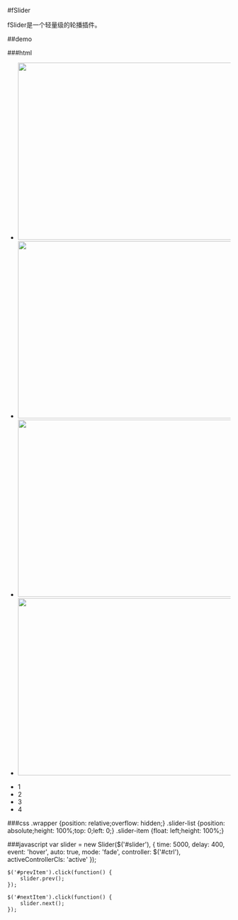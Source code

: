 #fSlider

fSlider是一个轻量级的轮播插件。

##demo

###html
	<div id="slider" class="wrapper">
		<ul id="bannerList" class="slider-list clearfix">
			<li class="slider-item">
				<img src="a.jpg" width="1000" height="400">
			</li>
			<li class="slider-item">
				<img src="b.jpg" width="1000" height="400">
			</li>
			<li class="slider-item">
				<img src="c.jpg" width="1000" height="400">
			</li>
			<li class="slider-item">
				<img src="d.jpg" width="1000" height="400">
			</li>
		</ul>
		<ul id="ctrl" class="btn-list">
			<li class="btn-item">1</li>
			<li class="btn-item">2</li>
			<li class="btn-item">3</li>
			<li class="btn-item">4</li>
		</ul>
	</div>
	<a id="prevItem" class="arrow" href="javascript:;"></a>
	<a id="nextItem" class="arrow" href="javascript:;"></a>

###css
	.wrapper {position: relative;overflow: hidden;}
	.slider-list {position: absolute;height: 100%;top: 0;left: 0;}
	.slider-item {float: left;height: 100%;}

###javascript
	var slider = new Slider($('#slider'), {
		time: 5000,
		delay: 400,
		event: 'hover',
		auto: true,
		mode: 'fade',
		controller: $('#ctrl'),
		activeControllerCls: 'active'
	});

	$('#prevItem').click(function() {
		slider.prev();
	});

	$('#nextItem').click(function() {
		slider.next();
	});


